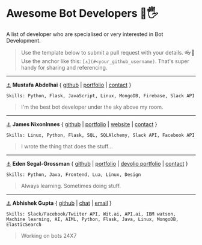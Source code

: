 # Awesome Bot Developers 🤖🖐
A list of developer who are specialised or very interested in Bot Development.

> Use the template below to submit a pull request with your details. 👓🖖  
> Use the anchor like this: `[⚓](#<your_github_username)`. That's super handy for sharing and referencing.  

---

[⚓](#abdelhai) **Mustafa Abdelhai** { [github](https://github.com/abdelhai) | [portfolio](https://devolio.net/mustafa) | [contact](mailto:mustafa@devolio.net) }  
```
Skills: Python, Flask, JavaScript, Linux, MongoDB, Firebase, Slack API
```
> I'm the best bot developer under the sky above my room.

---

[⚓](#nixoninnes) **James NixonInnes** { [github](https://github.com/NixonInnes) | [portfolio](https://devolio.net/nixoninnes) | [website](https://ogma-dev.github.io/) | [contact](mailto:james.innes@ogma-dev.com) }  
```
Skills: Linux, Python, Flask, SQL, SQLAlchemy, Slack API, Facebook API
```
> I wrote the thing that does the stuff...

---

[⚓](#eden) **Eden Segal-Grossman** { [github](https://github.com/edensg) | [portfolio](http://edensg.me/work) | [devolio portfolio](https://devolio.net/eden) | [contact](mailto:eden@edensg.me) }
```
Skills: Python, Java, Frontend, Lua, Linux, Design
```
> Always learning. Sometimes doing stuff.

---


[⚓](#knoxxs) **Abhishek Gupta** { [github](https://github.com/knoxxs) | [chat](http://m.me/abhiknoxxs) | [email](mailto:abhishek@scupids.com) }  
```
Skills: Slack/Facebook/Twiiter API, Wit.ai, API.ai, IBM watson, Machine learning, AI, AIML, Python, Flask, Java, Linux, MongoDB, ElasticSearch
```
> Working on bots 24X7
